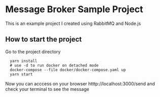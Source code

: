 # Message Broker Sample Project

This is an example project I created using RabbitMQ and Node.js

## How to start the project

Go to the project directory

```
  yarn install
  # use -d to run docker on detached mode
  docker-compose --file docker/docker-compose.yaml up
  yarn start
```

Now you can acccess on your browser htttp://localhost:3000/send and check your terminal to see the message
